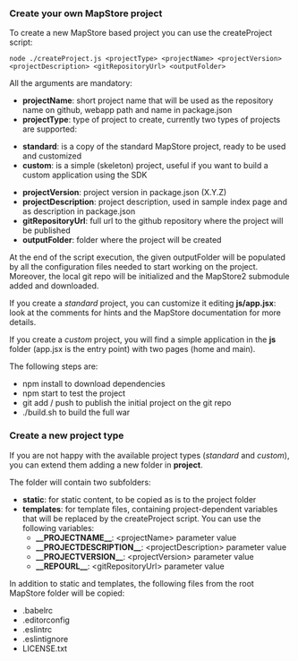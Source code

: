 ### Create your own MapStore project

To create a new MapStore based project you can use the createProject script:

```
node ./createProject.js <projectType> <projectName> <projectVersion> <projectDescription> <gitRepositoryUrl> <outputFolder>
```

All the arguments are mandatory:
 * **projectName**: short project name that will be used as the repository name on github, webapp path and name in package.json
 * **projectType**: type of project to create, currently two types of projects are supported:
  - **standard**: is a copy of the standard MapStore project, ready to be used and customized
  - **custom**: is a simple (skeleton) project, useful if you want to build a custom application using the SDK
 * **projectVersion**: project version in package.json (X.Y.Z)
 * **projectDescription**: project description, used in sample index page and as description in package.json
 * **gitRepositoryUrl**: full url to the github repository where the project will be published
 * **outputFolder**: folder where the project will be created

At the end of the script execution, the given outputFolder will be populated by all the configuration files needed to start working on the project. Moreover, the local git repo will be initialized and the MapStore2 submodule added and downloaded.

If you create a *standard* project, you can customize it editing **js/app.jsx**: look at the comments for hints and the MapStore documentation for more details.

If you create a *custom* project, you will find a simple application in the **js** folder (app.jsx is the entry point) with two pages (home and main).

The following steps are:
 * npm install to download dependencies
 * npm start to test the project
 * git add / push to publish the initial project on the git repo
 * ./build.sh to build the full war

### Create a new project type
If you are not happy with the available project types (*standard* and *custom*), you can extend them adding a new folder in **project**.

The folder will contain two subfolders:
 * **static**: for static content, to be copied as is to the project folder
 * **templates**: for template files, containing project-dependent variables that will be replaced by the createProject script. You can use the following variables:
   - **\_\_PROJECTNAME\_\_**: \<projectName\> parameter value
   - **\_\_PROJECTDESCRIPTION\_\_**: \<projectDescription\> parameter value
   - **\_\_PROJECTVERSION\_\_**: \<projectVersion\> parameter value
   - **\_\_REPOURL\_\_**: \<gitRepositoryUrl\> parameter value

In addition to static and templates, the following files from the root MapStore folder will be copied:
 * .babelrc
 * .editorconfig
 * .eslintrc
 * .eslintignore
 * LICENSE.txt
